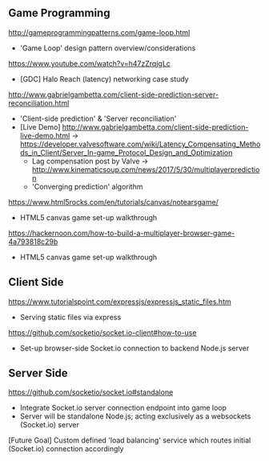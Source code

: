 ## Game Programming
http://gameprogrammingpatterns.com/game-loop.html
- 'Game Loop' design pattern overview/considerations

https://www.youtube.com/watch?v=h47zZrqjgLc
- [GDC] Halo Reach (latency) networking case study

http://www.gabrielgambetta.com/client-side-prediction-server-reconciliation.html
- 'Client-side prediction' & 'Server reconciliation'
- [Live Demo] http://www.gabrielgambetta.com/client-side-prediction-live-demo.html
-> https://developer.valvesoftware.com/wiki/Latency_Compensating_Methods_in_Client/Server_In-game_Protocol_Design_and_Optimization
   - Lag compensation post by Valve
-> http://www.kinematicsoup.com/news/2017/5/30/multiplayerprediction
   - 'Converging prediction' algorithm

https://www.html5rocks.com/en/tutorials/canvas/notearsgame/
- HTML5 canvas game set-up walkthrough

https://hackernoon.com/how-to-build-a-multiplayer-browser-game-4a793818c29b
- HTML5 canvas game set-up walkthrough 

## Client Side
https://www.tutorialspoint.com/expressjs/expressjs_static_files.htm
- Serving static files via express

https://github.com/socketio/socket.io-client#how-to-use
- Set-up browser-side Socket.io connection to backend Node.js server

## Server Side
https://github.com/socketio/socket.io#standalone
- Integrate Socket.io server connection endpoint into game loop
- Server will be standalone Node.js; acting exclusively as a websockets (Socket.io) server

[Future Goal] Custom defined 'load balancing' service which routes initial (Socket.io) connection accordingly
